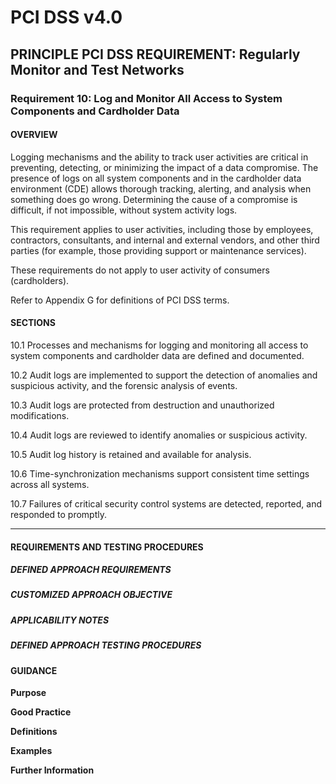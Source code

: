 # PCI DSS v4.0

## PRINCIPLE PCI DSS REQUIREMENT: Regularly Monitor and Test Networks


### Requirement 10: Log and Monitor All Access to System Components and Cardholder Data

#### OVERVIEW
Logging mechanisms and the ability to track user activities are critical in preventing, detecting, or minimizing the impact of a data compromise. The presence of logs on all system components and in the cardholder data environment (CDE) allows thorough tracking, alerting, and analysis when something does go wrong. Determining the cause of a compromise is difficult, if not impossible, without system activity logs.

This requirement applies to user activities, including those by employees, contractors, consultants, and internal and external vendors, and other third parties (for example, those providing support or maintenance services).

These requirements do not apply to user activity of consumers (cardholders).

Refer to Appendix G for definitions of PCI DSS terms.


#### SECTIONS
10.1	Processes and mechanisms for logging and monitoring all access to system components and cardholder data are defined and documented.

10.2	Audit logs are implemented to support the detection of anomalies and suspicious activity, and the forensic analysis of events.

10.3	Audit logs are protected from destruction and unauthorized modifications.

10.4	Audit logs are reviewed to identify anomalies or suspicious activity.

10.5	Audit log history is retained and available for analysis.

10.6	Time-synchronization mechanisms support consistent time settings across all systems.

10.7	Failures of critical security control systems are detected, reported, and responded to promptly.


---

#### REQUIREMENTS AND TESTING PROCEDURES


##### DEFINED APPROACH REQUIREMENTS


##### CUSTOMIZED APPROACH OBJECTIVE


##### APPLICABILITY NOTES


##### DEFINED APPROACH TESTING PROCEDURES


#### GUIDANCE
**Purpose**

**Good Practice**

**Definitions**

**Examples**

**Further Information**

